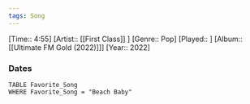 ```yaml
---
tags: Song  
---
```

[Time:: 4:55]
[Artist:: [[First Class]] ]
[Genre:: Pop]
[Played:: ]
[Album:: [[Ultimate FM Gold (2022)]]]
[Year:: 2022]
### Dates
````dataview
TABLE Favorite_Song
WHERE Favorite_Song = "Beach Baby"
````